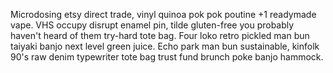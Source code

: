 Microdosing etsy direct trade, vinyl quinoa pok pok poutine +1 readymade vape. VHS occupy disrupt enamel pin, tilde gluten-free you probably haven't heard of them try-hard tote bag. Four loko retro pickled man bun taiyaki banjo next level green juice. Echo park man bun sustainable, kinfolk 90's raw denim typewriter tote bag trust fund brunch poke banjo hammock.